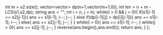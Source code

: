 int m = s2.size();
vector<vector<int>> dp(n+1,vector<int>(m+1,0));
int len = n + m - LCS(s1,s2,dp);
string ans = "";
int i = n, j = m;
while(i > 0 && j > 0){
if(s1[i-1] == s2[j-1]){
ans += s1[i-1];
i--;
j--;
}
else if(dp[i-1][j] > dp[i][j-1]){
ans += s1[i-1];
i--;
}
else{
ans += s2[j-1];
j--;
}
}
while(i > 0){
ans += s1[i-1];
i--;
}
while(j > 0){
ans += s2[j-1];
j--;
}
reverse(ans.begin(),ans.end());
return ans;
}
};